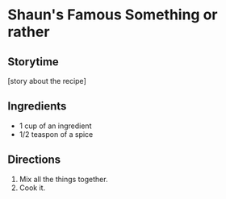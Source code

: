 # Shaun's Famous Something or rather

## Storytime
[story about the recipe]

## Ingredients
* 1 cup of an ingredient
* 1/2 teaspon of a spice

## Directions
1. Mix all the things together.
2. Cook it.

